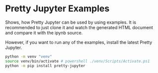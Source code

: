 # Pretty Jupyter Examples

Shows, how Pretty Jupyter can be used by using examples. It is recommended to just clone it and watch the generated HTML document and compare it with the ipynb source.

However, if you want to run any of the examples, install the latest Pretty Jupyter. 

```sh
python -m venv "venv"
source venv/bin/activate # powershell ./venv/Scripts/Activate.ps1
python -m pip install pretty-jupyter
```